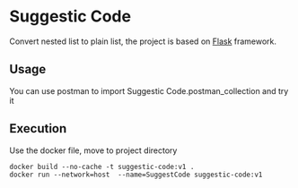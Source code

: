 # Suggestic Code
Convert nested list to plain list, the project is based on [Flask](https://flask.palletsprojects.com/en/1.1.x/) framework.


## Usage
You can use postman to import Suggestic Code.postman_collection and try it


## Execution
Use the docker file, move to project directory
```
docker build --no-cache -t suggestic-code:v1 .
docker run --network=host  --name=SuggestCode suggestic-code:v1
```